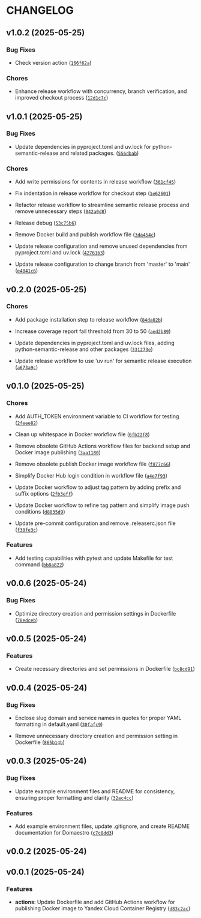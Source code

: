 # CHANGELOG


## v1.0.2 (2025-05-25)

### Bug Fixes

- Check version action
  ([`166f62a`](https://github.com/bubaley/domaestro/commit/166f62a2a817ea9f49c3844b0211b0d36b5390d2))

### Chores

- Enhance release workflow with concurrency, branch verification, and improved checkout process
  ([`12d1c7c`](https://github.com/bubaley/domaestro/commit/12d1c7ceebfc309ffd36b7261828d3008e4dd3ad))


## v1.0.1 (2025-05-25)

### Bug Fixes

- Update dependencies in pyproject.toml and uv.lock for python-semantic-release and related
  packages.
  ([`556dbab`](https://github.com/bubaley/domaestro/commit/556dbabac9adfbd819e716a366d290485cc1d46b))

### Chores

- Add write permissions for contents in release workflow
  ([`361cf45`](https://github.com/bubaley/domaestro/commit/361cf45a24a66061b00cb57a41997bd197d405ba))

- Fix indentation in release workflow for checkout step
  ([`1e62601`](https://github.com/bubaley/domaestro/commit/1e62601c72d922371b860b41b768d7b4954fb35c))

- Refactor release workflow to streamline semantic release process and remove unnecessary steps
  ([`042a0d8`](https://github.com/bubaley/domaestro/commit/042a0d82b063c8c1ee6d8b8162476529fc9d9ccf))

- Release debug
  ([`53c75b6`](https://github.com/bubaley/domaestro/commit/53c75b6eeb84e1630811c787bf8e321d6c827d61))

- Remove Docker build and publish workflow file
  ([`3da454c`](https://github.com/bubaley/domaestro/commit/3da454c82f33aa4b5a624a7147dadcc471d0dd1e))

- Update release configuration and remove unused dependencies from pyproject.toml and uv.lock
  ([`4276163`](https://github.com/bubaley/domaestro/commit/4276163093a4e4d2334c2adfd1d7bfdfd6014827))

- Update release configuration to change branch from 'master' to 'main'
  ([`e4841c6`](https://github.com/bubaley/domaestro/commit/e4841c6e8293a428d3d186d8bc4fa9163a70dc1a))


## v0.2.0 (2025-05-25)

### Chores

- Add package installation step to release workflow
  ([`84da02b`](https://github.com/bubaley/domaestro/commit/84da02bc0c235a7d7460d99eb87d75b6ce295ccf))

- Increase coverage report fail threshold from 30 to 50
  ([`aed2b89`](https://github.com/bubaley/domaestro/commit/aed2b89d1d15355ab8d47a4173e15e161651b528))

- Update dependencies in pyproject.toml and uv.lock files, adding python-semantic-release and other
  packages
  ([`331273e`](https://github.com/bubaley/domaestro/commit/331273e8b86601a42b54547f0f7e36fb9e4c9253))

- Update release workflow to use 'uv run' for semantic release execution
  ([`a673a9c`](https://github.com/bubaley/domaestro/commit/a673a9cebddc4594e43bc6d27f18018419ba7dfd))


## v0.1.0 (2025-05-25)

### Chores

- Add AUTH_TOKEN environment variable to CI workflow for testing
  ([`2feee82`](https://github.com/bubaley/domaestro/commit/2feee82e80a45e6eb73daaf944bd89c502a452c1))

- Clean up whitespace in Docker workflow file
  ([`6fb22f8`](https://github.com/bubaley/domaestro/commit/6fb22f85b63f22f043a3c741417edcaba31927d6))

- Remove obsolete GitHub Actions workflow files for backend setup and Docker image publishing
  ([`3aa1180`](https://github.com/bubaley/domaestro/commit/3aa118036c48395575219d29c6c542aa991a7892))

- Remove obsolete publish Docker image workflow file
  ([`f877c66`](https://github.com/bubaley/domaestro/commit/f877c6615780a1ebca6c8e76aef7012d71856bd3))

- Simplify Docker Hub login condition in workflow file
  ([`a4e7f93`](https://github.com/bubaley/domaestro/commit/a4e7f930dc23718a8dcd2131b537ea3c10d56b71))

- Update Docker workflow to adjust tag pattern by adding prefix and suffix options
  ([`2fb3eff`](https://github.com/bubaley/domaestro/commit/2fb3eff62e967b0fe15eb1d3466b0d057e8a5944))

- Update Docker workflow to refine tag pattern and simplify image push conditions
  ([`d8835d9`](https://github.com/bubaley/domaestro/commit/d8835d929aed8b1cc7a864931866dd3be09eef41))

- Update pre-commit configuration and remove .releaserc.json file
  ([`f30fe3c`](https://github.com/bubaley/domaestro/commit/f30fe3c78b39058416e97de2da2e9c5a888dadd8))

### Features

- Add testing capabilities with pytest and update Makefile for test command
  ([`bb8a822`](https://github.com/bubaley/domaestro/commit/bb8a82207e02859a2e6c6fd5d44203c92b4ffce0))


## v0.0.6 (2025-05-24)

### Bug Fixes

- Optimize directory creation and permission settings in Dockerfile
  ([`78edceb`](https://github.com/bubaley/domaestro/commit/78edceb0603cf472ce4087c34972f24bb44c777e))


## v0.0.5 (2025-05-24)

### Features

- Create necessary directories and set permissions in Dockerfile
  ([`bc8cd91`](https://github.com/bubaley/domaestro/commit/bc8cd91a17c13c54f8bc630f1c90acd1edbd1c46))


## v0.0.4 (2025-05-24)

### Bug Fixes

- Enclose slug domain and service names in quotes for proper YAML formatting in default.yaml
  ([`30fafc9`](https://github.com/bubaley/domaestro/commit/30fafc97e8819e17fe6591d849b3f7456bf80851))

- Remove unnecessary directory creation and permission setting in Dockerfile
  ([`865b14b`](https://github.com/bubaley/domaestro/commit/865b14b7bd7ca9515705238c4577dce1417517ee))


## v0.0.3 (2025-05-24)

### Bug Fixes

- Update example environment files and README for consistency, ensuring proper formatting and
  clarity
  ([`32ac4cc`](https://github.com/bubaley/domaestro/commit/32ac4cc514f66cf90ffd25724977193626849c7c))

### Features

- Add example environment files, update .gitignore, and create README documentation for Domaestro
  ([`c7c8dd3`](https://github.com/bubaley/domaestro/commit/c7c8dd358a61ae6417e76a3a1fa0d8f1ba2142d0))


## v0.0.2 (2025-05-24)


## v0.0.1 (2025-05-24)

### Features

- **actions**: Update Dockerfile and add GitHub Actions workflow for publishing Docker image to
  Yandex Cloud Container Registry
  ([`d83c2ac`](https://github.com/bubaley/domaestro/commit/d83c2ac3164d51460f8799daca81fa1ea0ae4111))
